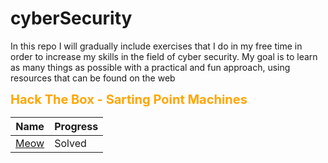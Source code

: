 # cyberSecurity
In this repo I will gradually include exercises that I do in my free time in order to increase my skills in the field of cyber security. My goal is to learn as many things as possible with a practical and fun approach, using resources that can be found on the web

**<span style="color:orange; font-size:20px;">Hack The Box - Sarting Point Machines</span>**

| Name | Progress | 
|----------|----------|
| [Meow](./hackTheBox/startingPoint/meow.md) | Solved |
